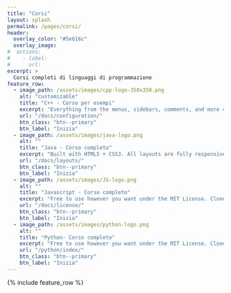 ```yaml
---
title: "Corsi"
layout: splash
permalink: /pages/corsi/
header:
  overlay_color: "#5e616c"
  overlay_image: 
#  actions:
#    - label:
#      url:
excerpt: >
  Corsi completi di linguaggi di programmazione 
feature_row:
  - image_path: /assets/images/cpp-logo-350x350.png
    alt: "customizable"
    title: "C++ - Corso per esempi"
    excerpt: "Everything from the menus, sidebars, comments, and more can be configured or set with YAML Front Matter. learn about cpp class and cpp standard for automotive system or embedded io programming languages"
    url: "/docs/configuration/"
    btn_class: "btn--primary"
    btn_label: "Inizia"
  - image_path: /assets/images/java-logo.png
    alt: ""
    title: "Java - Corso completo"
    excerpt: "Built with HTML5 + CSS3. All layouts are fully responsive with helpers to augment your content."
    url: "/docs/layouts/"
    btn_class: "btn--primary"
    btn_label: "Inizia"
  - image_path: /assets/images/JS-logo.png
    alt: ""
    title: "Javascript - Corso completo"
    excerpt: "Free to use however you want under the MIT License. Clone it, fork it, customize it... whatever!"
    url: "/docs/license/"
    btn_class: "btn--primary"
    btn_label: "Inizia"      
  - image_path: /assets/images/python-logo.png
    alt: ""
    title: "Python- Corso completo"
    excerpt: "Free to use however you want under the MIT License. Clone it, fork it, customize it... whatever!"
    url: "/python/index/"
    btn_class: "btn--primary"
    btn_label: "Inizia"   
---
```


{% include feature_row %}

